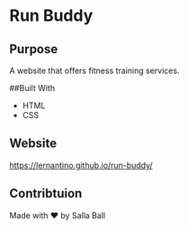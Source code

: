 # Run Buddy

## Purpose
A website that offers fitness training services.

##Built With
* HTML
* CSS

## Website
https://lernantino.github.io/run-buddy/

## Contribtuion
Made with ❤️  by Salla Ball
